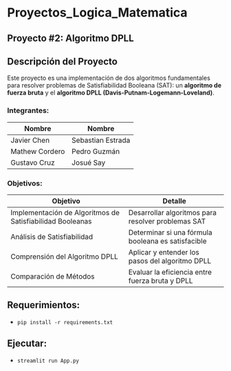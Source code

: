 # Proyectos_Logica_Matematica

## Proyecto #2: Algoritmo DPLL
## Descripción del Proyecto
Este proyecto es una implementación de dos algoritmos fundamentales para resolver problemas de Satisfiabilidad Booleana (SAT): un **algoritmo de fuerza bruta** y el **algoritmo DPLL (Davis-Putnam-Logemann-Loveland)**. 

### Integrantes:

| Nombre            | Nombre            |
| ----------------- | ----------------- |
| Javier Chen       | Sebastian Estrada |
| Mathew Cordero    | Pedro Guzmán      |
| Gustavo Cruz      | Josué Say         |

### Objetivos:

| Objetivo                                      | Detalle                                          |
| --------------------------------------------- | ------------------------------------------------ |
| Implementación de Algoritmos de Satisfiabilidad Booleanas | Desarrollar algoritmos para resolver problemas SAT |
| Análisis de Satisfiabilidad                   | Determinar si una fórmula booleana es satisfacible |
| Comprensión del Algoritmo DPLL                | Aplicar y entender los pasos del algoritmo DPLL   |
| Comparación de Métodos                        | Evaluar la eficiencia entre fuerza bruta y DPLL   |

## Requerimientos:
- `pip install -r requirements.txt`

## Ejecutar:
- `streamlit run App.py`
